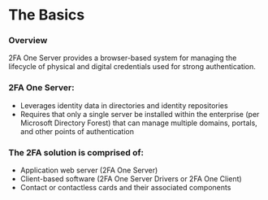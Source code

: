 # The Basics

### Overview
2FA One Server provides a browser-based system for managing the lifecycle of physical and digital credentials used for strong authentication.

### 2FA One Server:
* Leverages identity data in directories and identity repositories
* Requires that only a single server be installed within the enterprise (per Microsoft Directory Forest) that can manage multiple domains, portals, and other points of authentication


### The 2FA solution is comprised of:
* Application web server (2FA One Server)
* Client-based software (2FA One Server Drivers or 2FA One Client)
* Contact or contactless cards and their associated components

